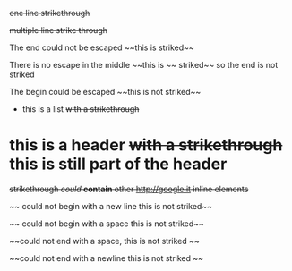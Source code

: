 ~~one line strikethrough~~

~~multiple line
strike through~~

The end could not be escaped ~~this is striked\~~

There is no escape in the middle ~~this is \~~ striked~~ so the end is not striked

The begin could be escaped \~~this is not striked~~

* this is a list ~~with a strikethrough~~

# this is a header ~~with a strikethrough~~ this is still part of the header

~~strikethrough *could* __contain__ other http://google.it inline elements~~

~~
could not begin
with a new line
this is not striked~~

~~ could not begin with a space this is not striked~~

~~could not end with a space, this is not striked ~~

~~could not end
with a newline
this is not striked
~~
